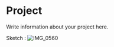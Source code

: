# Project

Write information about your project here.

Sketch :
![IMG_0560](https://github.com/mac-comp123-s24-alhashim/project-03-gaby-avery-chanelle-final-project/assets/157162574/25c6fc76-3767-4f1f-998a-f6a7389ac4f2)
